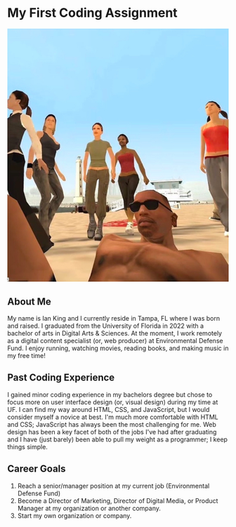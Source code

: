 # My First Coding Assignment
![Big chilling in FL](https://github.com/m1crckt/m1-hw1-king-ian/blob/main/F8A0FDBD-6996-4B3F-BE3A-0EF8E321FE73.JPG)
## About Me
My name is Ian King and I currently reside in Tampa, FL where I was born and raised. I graduated from the University of Florida in 2022 with a bachelor of arts in Digital Arts & Sciences. At the moment, I work remotely as a digital content specialist (or, web producer) at Environmental Defense Fund. I enjoy running, watching movies, reading books, and making music in my free time!
## Past Coding Experience
I gained minor coding experience in my bachelors degree but chose to focus more on user interface design (or, visual design) during my time at UF. I can find my way around HTML, CSS, and JavaScript, but I would consider myself a novice at best. I'm much more comfortable with HTML and CSS; JavaScript has always been the most challenging for me. Web design has been a key facet of both of the jobs I've had after graduating and I have (just barely) been able to pull my weight as a programmer; I keep things simple.
## Career Goals
1. Reach a senior/manager position at my current job (Environmental Defense Fund)
2. Become a Director of Marketing, Director of Digital Media, or Product Manager at my organization or another company.
3. Start my own organization or company.
